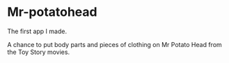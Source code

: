 # Mr-potatohead
The first app I made. 

A chance to put body parts and pieces of clothing on Mr Potato Head from the Toy Story movies.

